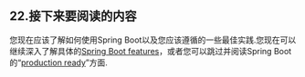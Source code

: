 ## 22.接下来要阅读的内容

您现在应该了解如何使用Spring Boot以及您应该遵循的一些最佳实践.您现在可以继续深入了解具体的[Spring Boot features](boot-features.html)，或者您可以跳过并阅读Spring Boot的“[production ready](production-ready.html)”方面.
